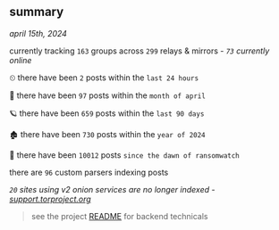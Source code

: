 
## summary
_april 15th, 2024_

currently tracking `163` groups across `299` relays & mirrors - _`73` currently online_

⏲ there have been `2` posts within the `last 24 hours`

🦈 there have been `97` posts within the `month of april`

🪐 there have been `659` posts within the `last 90 days`

🏚 there have been `730` posts within the `year of 2024`

🦕 there have been `10012` posts `since the dawn of ransomwatch`

there are `96` custom parsers indexing posts

_`20` sites using v2 onion services are no longer indexed - [support.torproject.org](https://support.torproject.org/onionservices/v2-deprecation/)_

> see the project [README](https://github.com/joshhighet/ransomwatch#ransomwatch--) for backend technicals
